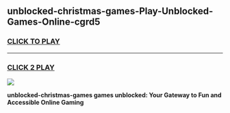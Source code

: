 
## unblocked-christmas-games-Play-Unblocked-Games-Online-cgrd5
<h3>
<a href="https://premium76.site?title=unblocked-christmas-games&ref=25A">CLICK TO PLAY</a></h3>
<hr>

<h3>
<a href="https://premium76.site?title=unblocked-christmas-games&ref=25A">CLICK 2 PLAY</a>
  
</h3>

<a href="https://premium76.site?title=unblocked-christmas-games&ref=25A"><img src="https://clearcache.store/games.png"></a>


**unblocked-christmas-games games unblocked: Your Gateway to Fun and Accessible Online Gaming**

